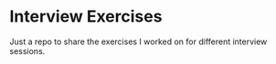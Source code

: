 # Interview Exercises

Just a repo to share the exercises I worked on for different interview sessions.

